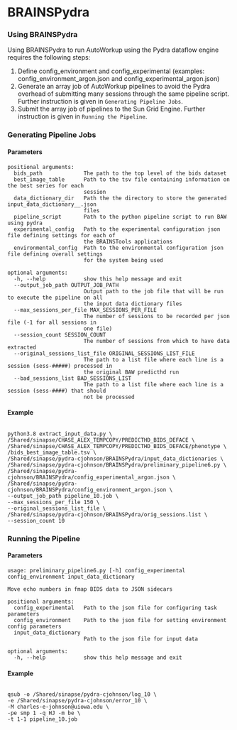 # BRAINSPydra

### Using BRAINSPydra

Using BRAINSPydra to run AutoWorkup using the Pydra dataflow engine requires the following steps:
1) Define config_environment and config_experimental (examples: config_environment_argon.json and config_experimental_argon.json)
2) Generate an array job of AutoWorkup pipelines to avoid the Pydra overhead of submitting many sessions through the same pipeline script. Further instruction is given in `Generating Pipeline Jobs`.
3) Submit the array job of pipelines to the Sun Grid Engine. Further instruction is given in `Running the Pipeline`.

### Generating Pipeline Jobs

#### Parameters
```
positional arguments:
  bids_path             The path to the top level of the bids dataset
  best_image_table      Path to the tsv file containing information on the best series for each
                        session
  data_dictionary_dir   Path the the directory to store the generated input_data_dictionary__.json
                        files
  pipeline_script       Path to the python pipeline script to run BAW using pydra
  experimental_config   Path to the experimental configuration json file defining settings for each of
                        the BRAINSTools applications
  environmental_config  Path to the environmental configuration json file defining overall settings
                        for the system being used

optional arguments:
  -h, --help            show this help message and exit
  --output_job_path OUTPUT_JOB_PATH
                        Output path to the job file that will be run to execute the pipeline on all
                        the input data dictionary files
  --max_sessions_per_file MAX_SESSIONS_PER_FILE
                        The number of sessions to be recorded per json file (-1 for all sessions in
                        one file)
  --session_count SESSION_COUNT
                        The number of sessions from which to have data extracted
  --original_sessions_list_file ORIGINAL_SESSIONS_LIST_FILE
                        The path to a list file where each line is a session (sess-#####) processed in
                        the original BAW predicthd run
  --bad_sessions_list BAD_SESSIONS_LIST
                        The path to a list file where each line is a session (sess-####) that should
                        not be processed
```

#### Example
```

python3.8 extract_input_data.py \
/Shared/sinapse/CHASE_ALEX_TEMPCOPY/PREDICTHD_BIDS_DEFACE \
/Shared/sinapse/CHASE_ALEX_TEMPCOPY/PREDICTHD_BIDS_DEFACE/phenotype \
/bids_best_image_table.tsv \
/Shared/sinapse/pydra-cjohnson/BRAINSPydra/input_data_dictionaries \
/Shared/sinapse/pydra-cjohnson/BRAINSPydra/preliminary_pipeline6.py \
/Shared/sinapse/pydra-cjohnson/BRAINSPydra/config_experimental_argon.json \
/Shared/sinapse/pydra-cjohnson/BRAINSPydra/config_environment_argon.json \
--output_job_path pipeline_10.job \
--max_sessions_per_file 150 \
--original_sessions_list_file \
/Shared/sinapse/pydra-cjohnson/BRAINSPydra/orig_sessions.list \
--session_count 10

```

### Running the Pipeline

#### Parameters
```
usage: preliminary_pipeline6.py [-h] config_experimental config_environment input_data_dictionary

Move echo numbers in fmap BIDS data to JSON sidecars

positional arguments:
  config_experimental   Path to the json file for configuring task parameters
  config_environment    Path to the json file for setting environment config parameters
  input_data_dictionary
                        Path to the json file for input data

optional arguments:
  -h, --help            show this help message and exit
```

#### Example
```

qsub -o /Shared/sinapse/pydra-cjohnson/log_10 \
-e /Shared/sinapse/pydra-cjohnson/error_10 \
-M charles-e-johnson@uiowa.edu \
-pe smp 1 -q HJ -m be \
-t 1-1 pipeline_10.job

```
